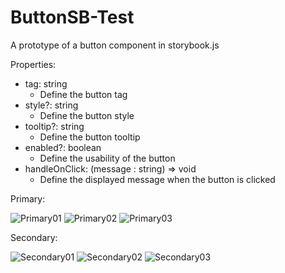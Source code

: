 # ButtonSB-Test
A prototype of a button component in storybook.js

Properties:
- tag: string 
  - Define the button tag
- style?: string
  - Define the button style
- tooltip?: string
  - Define the button tooltip
- enabled?: boolean
  - Define the usability of the button
- handleOnClick: (message : string) => void
  - Define the displayed message when the button is clicked

Primary:

![Primary01](https://user-images.githubusercontent.com/29108757/128224752-aaf9edd1-2fb7-4aba-987e-5bddf864420a.png)
![Primary02](https://user-images.githubusercontent.com/29108757/128224756-e91bb4e1-5f33-4724-b572-c971fb52312f.png)
![Primary03](https://user-images.githubusercontent.com/29108757/128224758-845e81eb-8142-4bc3-8aab-08ca23daf1b0.png)

Secondary:

![Secondary01](https://user-images.githubusercontent.com/29108757/128225016-b4ef0cf0-8309-4ebc-9361-aaecf4b46994.png)
![Secondary02](https://user-images.githubusercontent.com/29108757/128225019-544c3bc7-bf84-4cf6-a19d-8922a5c71bde.png)
![Secondary03](https://user-images.githubusercontent.com/29108757/128225020-31636879-9dbf-45b8-8340-4cd45783d0fe.png)


